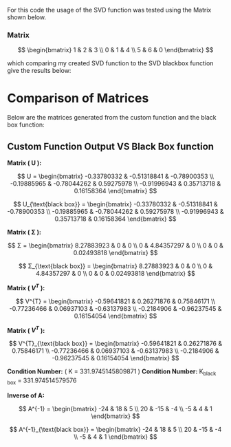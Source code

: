 For this code the usage of the SVD function was tested using the Matrix shown below. 

### Matrix
$$
\begin{bmatrix}
1 & 2 & 3 \\
0 & 1 & 4 \\
5 & 6 & 0
\end{bmatrix}
$$

which comparing my created SVD function to the SVD blackbox function give the results below: 

# Comparison of Matrices

Below are the matrices generated from the custom function and the black box function:

## Custom Function Output VS Black Box function

**Matrix \( U \):**

$$
U = \begin{bmatrix}
-0.33780332 & -0.51318841 & -0.78900353 \\
-0.19885965 & -0.78044262 & 0.59275978 \\
-0.91996943 & 0.35713718 & 0.16158364 
\end{bmatrix}
$$

$$
U_{\text{black box}} = \begin{bmatrix}
-0.33780332 & -0.51318841 & -0.78900353 \\
-0.19885965 & -0.78044262 & 0.59275978 \\
-0.91996943 & 0.35713718 & 0.16158364 
\end{bmatrix}
$$

**Matrix \( Σ \):**

$$
Σ = \begin{bmatrix}
8.27883923 & 0 & 0 \\
0 & 4.84357297 & 0 \\
0 & 0 & 0.02493818 
\end{bmatrix}
$$

$$
Σ_{\text{black box}} = \begin{bmatrix}
8.27883923 & 0 & 0 \\
0 & 4.84357297 & 0 \\
0 & 0 & 0.02493818 
\end{bmatrix}
$$

**Matrix \( $V^{T}$ \):**

$$
 V^{T} = \begin{bmatrix}
-0.59641821 & 0.26271876 & 0.75846171 \\
-0.77236466 & 0.06937103 & -0.63137983 \\
-0.2184906 & -0.96237545 & 0.16154054 
\end{bmatrix}
$$

**Matrix \( $V^{T}$ \):**

$$
V^{T}_{\text{black box}} = \begin{bmatrix}
-0.59641821 & 0.26271876 & 0.75846171 \\
-0.77236466 & 0.06937103 & -0.63137983 \\
-0.2184906 & -0.96237545 & 0.16154054 
\end{bmatrix}
$$

**Condition Number:** \( Κ = 331.9745145809871 \)
**Condition Number:**  K<sub>black box</sub> = 331.974514579576

**Inverse of A:**

$$
A^{-1} = \begin{bmatrix}
-24 & 18 & 5 \\
20 & -15 & -4 \\
-5 & 4 & 1 
\end{bmatrix}
$$

$$
A^{-1}_{\text{black box}} = \begin{bmatrix}
-24 & 18 & 5 \\
20 & -15 & -4 \\
-5 & 4 & 1 
\end{bmatrix}
$$
